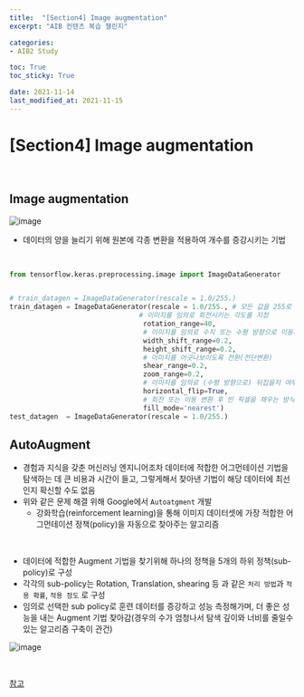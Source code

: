 ```yaml
---
title:  "[Section4] Image augmentation"
excerpt: "AIB 컨텐츠 복습 챌린지"

categories:
- AIB2 Study

toc: True
toc_sticky: True

date: 2021-11-14
last_modified_at: 2021-11-15
---
```

# [Section4] Image augmentation

<br>

## Image augmentation

![image](https://user-images.githubusercontent.com/76996686/141668461-771f067c-03d9-4d4d-b469-737b3b3940f3.png)


-  데이터의 양을 늘리기 위해 원본에 각종 변환을 적용하여 개수를 증강시키는 기법

<br>

```python
from tensorflow.keras.preprocessing.image import ImageDataGenerator


# train_datagen = ImageDataGenerator(rescale = 1.0/255.)
train_datagen = ImageDataGenerator(rescale = 1.0/255., # 모든 값을 255로 나눔
                                # 이미지를 임의로 회전시키는 각도를 지정
                                 rotation_range=40, 
                                 # 이미지를 임의로 수직 또는 수평 방향으로 이동시키는 범위를 지정
                                 width_shift_range=0.2,  
                                 height_shift_range=0.2,
                                 # 이미지를 어긋나보이도록 전환(전단변환)
                                 shear_range=0.2,
                                 zoom_range=0.2,
                                 # 이미지를 임의로 (수평 방향으로) 뒤집을지 여부를 결정
                                 horizontal_flip=True,
                                 # 회전 또는 이동 변환 후 빈 픽셀을 채우는 방식을 지정 {‘constant’, ‘nearest’, ‘reflect’, ‘wrap’} 
                                 fill_mode='nearest')
test_datagen  = ImageDataGenerator(rescale = 1.0/255.)
```

## AutoAugment

- 경험과 지식을 갖춘 머신러닝 엔지니어조차 데이터에 적합한 어그먼테이션 기법을 탐색하는 데 큰 비용과 시간이 들고, 그렇게해서 찾아낸 기법이 해당 데이터에 최선인지 확신할 수도 없음
- 위와 같은 문제 해결 위해 Google에서 `Autoatgment` 개발
  - 강화학습(reinforcement learning)을 통해 이미지 데이터셋에 가장 적합한 어그먼테이션 정책(policy)을 자동으로 찾아주는 알고리즘

<br>

- 데이터에 적합한 Augment 기법을 찾기위해 하나의 정책을 5개의 하위 정책(sub-policy)로 구성
- 각각의 sub-policy는 Rotation, Translation, shearing 등 과 같은 `처리 방법`과 `적용 확률`, `적용 정도` 로 구성
- 임의로 선택한 sub policy로 훈련 데이터를 증강하고 성능 측정해가며, 더 좋은 성능을 내는 Augment 기법 찾아감(경우의 수가 엄청나서 탐색 깊이와 너비를 줄일수 있는 알고리즘 구축이 관건)

![image](https://user-images.githubusercontent.com/76996686/141688961-228adc85-3745-4121-bc04-5b556467b450.png)

<br>

<a href="https://creamnuts.github.io/short%20review/autoaug/">참고</a>
